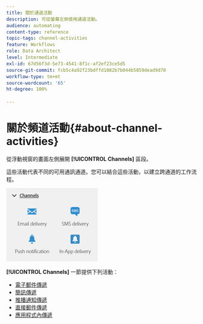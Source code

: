 ```yaml
---
title: 關於通道活動
description: 可從螢幕左側使用通道活動。
audience: automating
content-type: reference
topic-tags: channel-activities
feature: Workflows
role: Data Architect
level: Intermediate
exl-id: 67d56f3d-5e73-4541-8f1c-af2ef23ce5d5
source-git-commit: fcb5c4a92f23bdffd1082b7b044b5859dead9d70
workflow-type: tm+mt
source-wordcount: '65'
ht-degree: 100%

---
```


# 關於頻道活動{#about-channel-activities}

從浮動視窗的畫面左側展開 **[!UICONTROL Channels]** 區段。

這些活動代表不同的可用通訊通道。您可以結合這些活動，以建立跨通道的工作流程。

![](assets/wkf_channels_activities.png)

**[!UICONTROL Channels]** 一節提供下列活動：

* [電子郵件傳遞](../../automating/using/email-delivery.md)
* [簡訊傳遞](../../automating/using/sms-delivery.md)
* [推播通知傳遞](../../automating/using/push-notification-delivery.md)
* [直接郵件傳遞](../../automating/using/direct-mail-delivery.md)
* [應用程式內傳遞](../../automating/using/in-app-delivery.md)
